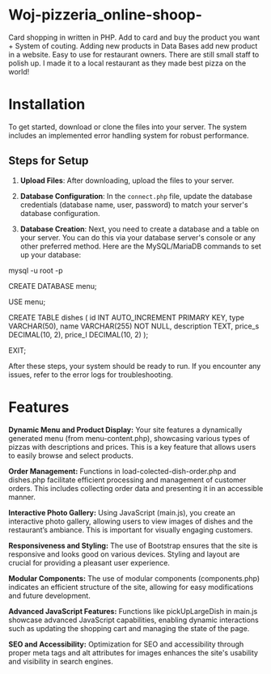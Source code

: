 # Woj-pizzeria_online-shoop-
Card shopping in written in PHP. Add to card and buy the product you want + System of couting. Adding new products in Data Bases add new product in a website. Easy to use for restaurant owners.
There are still small staff to polish up. I made it to a local restaurant as they made best pizza on the world!


# Installation

To get started, download or clone the files into your server. The system includes an implemented error handling system for robust performance.

## Steps for Setup

1. **Upload Files**: 
   After downloading, upload the files to your server.

2. **Database Configuration**: 
   In the `connect.php` file, update the database credentials (database name, user, password) to match your server's database configuration.

3. **Database Creation**: 
   Next, you need to create a database and a table on your server. You can do this via your database server's console or any other preferred method. Here are the MySQL/MariaDB commands to set up your database:

mysql -u root -p

CREATE DATABASE menu;

USE menu;

CREATE TABLE dishes (
id INT AUTO_INCREMENT PRIMARY KEY,
type VARCHAR(50),
name VARCHAR(255) NOT NULL,
description TEXT,
price_s DECIMAL(10, 2),
price_l DECIMAL(10, 2)
);

EXIT;


After these steps, your system should be ready to run. If you encounter any issues, refer to the error logs for troubleshooting.


# Features

**Dynamic Menu and Product Display:**
Your site features a dynamically generated menu (from menu-content.php), showcasing various types of pizzas with descriptions and prices. This is a key feature that allows users to easily browse and select products.

**Order Management:**
        Functions in load-colected-dish-order.php and dishes.php facilitate efficient processing and management of customer orders. This includes collecting order data and presenting it in an accessible manner.

**Interactive Photo Gallery:**
    Using JavaScript (main.js), you create an interactive photo gallery, allowing users to view images of dishes and the restaurant’s ambiance. This is important for visually engaging customers.

**Responsiveness and Styling:**
        The use of Bootstrap ensures that the site is responsive and looks good on various devices. Styling and layout are crucial for providing a pleasant user experience.

**Modular Components:**
        The use of modular components (components.php) indicates an efficient structure of the site, allowing for easy modifications and future development.

**Advanced JavaScript Features:**
        Functions like pickUpLargeDish in main.js showcase advanced JavaScript capabilities, enabling dynamic interactions such as updating the shopping cart and managing the state of the page.

**SEO and Accessibility:**
        Optimization for SEO and accessibility through proper meta tags and alt attributes for images enhances the site's usability and visibility in search engines.
